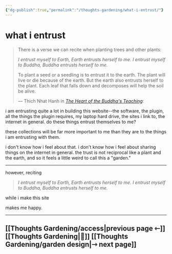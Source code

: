 ```yaml
---
{"dg-publish":true,"permalink":"/thoughts-gardening/what-i-entrust/"}
---
```


# what i entrust

> There is a verse we can recite when planting trees and other plants: 
> 
> *I entrust myself to Earth, 
> Earth entrusts herself to me. 
> I entrust myself to Buddha, 
> Buddha entrusts herself to me.* 
> 
> To plant a seed or a seedling is to entrust it to the earth. The plant will live or die because of the earth. But the earth also entrusts herself to the plant. Each leaf that falls down and decomposes will help the soil be alive.
> 
> &mdash; Thich Nhat Hanh in [*The Heart of the Buddha's Teaching*](https://www.dwms.org/uploads/8/7/8/7/87873912/thich_nhat_hanh_-_the_heart_of_buddhas_teaching.pdf):

i am entrusting quite a lot in building this website--the software, the plugin, all the things the plugin requires, my laptop hard drive, the sites i link to, the internet in general. do these things entrust themselves to me?

these collections will be far more important to me than they are to the things i am entrusting with them. 

i don't know how i feel about that. i don't know how i feel about sharing things on the internet in general. the trust is not reciprocal like a plant and the earth, and so it feels a little weird to call this a "garden." 

---

however, reciting

> *I entrust myself to Earth, 
> Earth entrusts herself to me. 
> I entrust myself to Buddha, 
> Buddha entrusts herself to me.* 

while i make this site 

makes me happy.

---
## [[Thoughts Gardening/access\|previous page ⇽]] [[Thoughts Gardening\|💬]] [[Thoughts Gardening/garden design\|⇾ next page]]